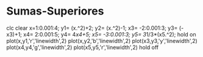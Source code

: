 # Sumas-Superiores
clc
clear
x=1:0.001:4;
y1= (x.^2)+2;
y2= (x.^2)-1;
x3= -2:0.001:3;
y3= (-x3)+1;
x4= 2:0.001:5;
y4= 4*x4+5;
x5= -3:0.001:3;
y5= 3*1/3*(x5.^2);
hold on
plot(x,y1,'r','linewidth',2)
plot(x,y2,'b','linewidth',2)
plot(x3,y3,'y','linewidth',2)
plot(x4,y4,'g','linewidth',2)
plot(x5,y5,'r','linewidth',2)
hold off

